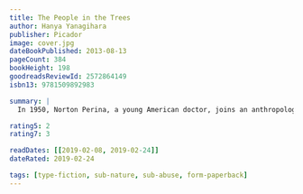 ```yaml
---
title: The People in the Trees
author: Hanya Yanagihara
publisher: Picador
image: cover.jpg
dateBookPublished: 2013-08-13
pageCount: 384
bookHeight: 198
goodreadsReviewId: 2572864149
isbn13: 9781509892983

summary: |
  In 1950, Norton Perina, a young American doctor, joins an anthropological expedition to a remote Micronesian island in search of a rumoured lost tribe. There he encounters a strange group of jungle-dwellers who appear to have attained a form of immortality that preserves the body but not the mind. Perina uncovers their secret and returns with it to America, where he soon finds great success. But his discovery has come at a terrible cost, not only for the islanders, but for Perina himself.

rating5: 2
rating7: 3

readDates: [[2019-02-08, 2019-02-24]]
dateRated: 2019-02-24

tags: [type-fiction, sub-nature, sub-abuse, form-paperback]
---
```

